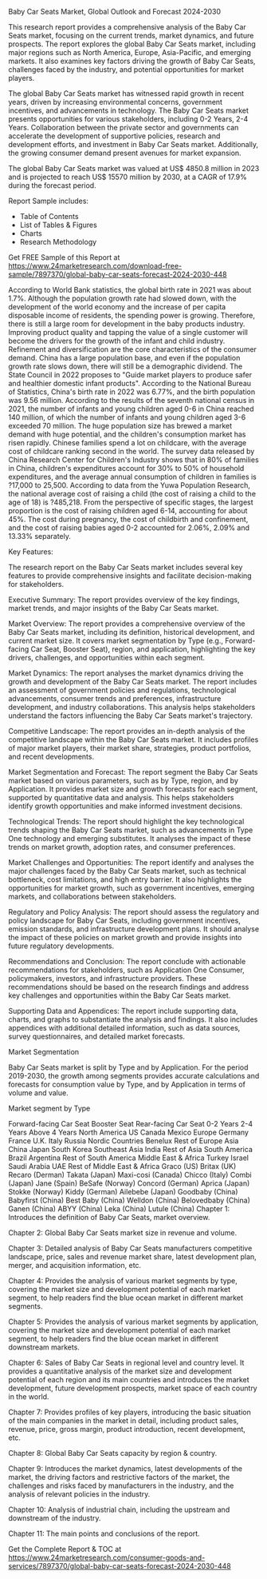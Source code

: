 Baby Car Seats Market, Global Outlook and Forecast 2024-2030

This research report provides a comprehensive analysis of the Baby Car Seats market, focusing on the current trends, market dynamics, and future prospects. The report explores the global Baby Car Seats market, including major regions such as North America, Europe, Asia-Pacific, and emerging markets. It also examines key factors driving the growth of Baby Car Seats, challenges faced by the industry, and potential opportunities for market players.

The global Baby Car Seats market has witnessed rapid growth in recent years, driven by increasing environmental concerns, government incentives, and advancements in technology. The Baby Car Seats market presents opportunities for various stakeholders, including 0-2 Years, 2-4 Years. Collaboration between the private sector and governments can accelerate the development of supportive policies, research and development efforts, and investment in Baby Car Seats market. Additionally, the growing consumer demand present avenues for market expansion.

The global Baby Car Seats market was valued at US$ 4850.8 million in 2023 and is projected to reach US$ 15570 million by 2030, at a CAGR of 17.9% during the forecast period.

Report Sample includes:
- Table of Contents
- List of Tables & Figures
- Charts
- Research Methodology

Get FREE Sample of this Report at https://www.24marketresearch.com/download-free-sample/7897370/global-baby-car-seats-forecast-2024-2030-448

According to World Bank statistics, the global birth rate in 2021 was about 1.7%. Although the population growth rate had slowed down, with the development of the world economy and the increase of per capita disposable income of residents, the spending power is growing. Therefore, there is still a large room for development in the baby products industry. Improving product quality and tapping the value of a single customer will become the drivers for the growth of the infant and child industry. Refinement and diversification are the core characteristics of the consumer demand. China has a large population base, and even if the population growth rate slows down, there will still be a demographic dividend. The State Council in 2022 proposes to "Guide market players to produce safer and healthier domestic infant products". According to the National Bureau of Statistics, China's birth rate in 2022 was 6.77%, and the birth population was 9.56 million. According to the results of the seventh national census in 2021, the number of infants and young children aged 0-6 in China reached 140 million, of which the number of infants and young children aged 3-6 exceeded 70 million. The huge population size has brewed a market demand with huge potential, and the children's consumption market has risen rapidly. Chinese families spend a lot on childcare, with the average cost of childcare ranking second in the world. The survey data released by China Research Center for Children's Industry shows that in 80% of families in China, children's expenditures account for 30% to 50% of household expenditures, and the average annual consumption of children in families is ?17,000 to 25,500. According to data from the Yuwa Population Research, the national average cost of raising a child (the cost of raising a child to the age of 18) is ?485,218. From the perspective of specific stages, the largest proportion is the cost of raising children aged 6-14, accounting for about 45%. The cost during pregnancy, the cost of childbirth and confinement, and the cost of raising babies aged 0-2 accounted for 2.06%, 2.09% and 13.33% separately.

Key Features:

The research report on the Baby Car Seats market includes several key features to provide comprehensive insights and facilitate decision-making for stakeholders.

Executive Summary: The report provides overview of the key findings, market trends, and major insights of the Baby Car Seats market.

Market Overview: The report provides a comprehensive overview of the Baby Car Seats market, including its definition, historical development, and current market size. It covers market segmentation by Type (e.g., Forward-facing Car Seat, Booster Seat), region, and application, highlighting the key drivers, challenges, and opportunities within each segment.

Market Dynamics: The report analyses the market dynamics driving the growth and development of the Baby Car Seats market. The report includes an assessment of government policies and regulations, technological advancements, consumer trends and preferences, infrastructure development, and industry collaborations. This analysis helps stakeholders understand the factors influencing the Baby Car Seats market's trajectory.

Competitive Landscape: The report provides an in-depth analysis of the competitive landscape within the Baby Car Seats market. It includes profiles of major market players, their market share, strategies, product portfolios, and recent developments.

Market Segmentation and Forecast: The report segment the Baby Car Seats market based on various parameters, such as by Type, region, and by Application. It provides market size and growth forecasts for each segment, supported by quantitative data and analysis. This helps stakeholders identify growth opportunities and make informed investment decisions.

Technological Trends: The report should highlight the key technological trends shaping the Baby Car Seats market, such as advancements in Type One technology and emerging substitutes. It analyses the impact of these trends on market growth, adoption rates, and consumer preferences.

Market Challenges and Opportunities: The report identify and analyses the major challenges faced by the Baby Car Seats market, such as technical bottleneck, cost limitations, and high entry barrier. It also highlights the opportunities for market growth, such as government incentives, emerging markets, and collaborations between stakeholders.

Regulatory and Policy Analysis: The report should assess the regulatory and policy landscape for Baby Car Seats, including government incentives, emission standards, and infrastructure development plans. It should analyse the impact of these policies on market growth and provide insights into future regulatory developments.

Recommendations and Conclusion: The report conclude with actionable recommendations for stakeholders, such as Application One Consumer, policymakers, investors, and infrastructure providers. These recommendations should be based on the research findings and address key challenges and opportunities within the Baby Car Seats market.

Supporting Data and Appendices: The report include supporting data, charts, and graphs to substantiate the analysis and findings. It also includes appendices with additional detailed information, such as data sources, survey questionnaires, and detailed market forecasts.

Market Segmentation

Baby Car Seats market is split by Type and by Application. For the period 2019-2030, the growth among segments provides accurate calculations and forecasts for consumption value by Type, and by Application in terms of volume and value.

Market segment by Type

Forward-facing Car Seat
Booster Seat
Rear-facing Car Seat
0-2 Years
2-4 Years
Above 4 Years
North America
US
Canada
Mexico
Europe
Germany
France
U.K.
Italy
Russia
Nordic Countries
Benelux
Rest of Europe
Asia
China
Japan
South Korea
Southeast Asia
India
Rest of Asia
South America
Brazil
Argentina
Rest of South America
Middle East & Africa
Turkey
Israel
Saudi Arabia
UAE
Rest of Middle East & Africa
Graco (US)
Britax (UK)
Recaro (Derman)
Takata (Japan)
Maxi-cosi (Canada)
Chicco (Italy)
Combi (Japan)
Jane (Spain)
BeSafe (Norway)
Concord (German)
Aprica (Japan)
Stokke (Norway)
Kiddy (German)
Ailebebe (Japan)
Goodbaby (China)
Babyfirst (China)
Best Baby (China)
Welldon (China)
Belovedbaby (China)
Ganen (China)
ABYY (China)
Leka (China)
Lutule (China)
Chapter 1: Introduces the definition of Baby Car Seats, market overview.

Chapter 2: Global Baby Car Seats market size in revenue and volume.

Chapter 3: Detailed analysis of Baby Car Seats manufacturers competitive landscape, price, sales and revenue market share, latest development plan, merger, and acquisition information, etc.

Chapter 4: Provides the analysis of various market segments by type, covering the market size and development potential of each market segment, to help readers find the blue ocean market in different market segments.

Chapter 5: Provides the analysis of various market segments by application, covering the market size and development potential of each market segment, to help readers find the blue ocean market in different downstream markets.

Chapter 6: Sales of Baby Car Seats in regional level and country level. It provides a quantitative analysis of the market size and development potential of each region and its main countries and introduces the market development, future development prospects, market space of each country in the world.

Chapter 7: Provides profiles of key players, introducing the basic situation of the main companies in the market in detail, including product sales, revenue, price, gross margin, product introduction, recent development, etc.

Chapter 8: Global Baby Car Seats capacity by region & country.

Chapter 9: Introduces the market dynamics, latest developments of the market, the driving factors and restrictive factors of the market, the challenges and risks faced by manufacturers in the industry, and the analysis of relevant policies in the industry.

Chapter 10: Analysis of industrial chain, including the upstream and downstream of the industry.

Chapter 11: The main points and conclusions of the report.

Get the Complete Report & TOC at https://www.24marketresearch.com/consumer-goods-and-services/7897370/global-baby-car-seats-forecast-2024-2030-448
